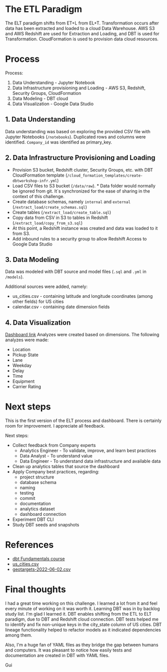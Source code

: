 # The ETL Paradigm
The ELT paradigm shifts from ET+L from EL+T. Transformation occurs after data has been extracted and loaded to a cloud Data Warehouse. AWS S3 and AWS Redshift are used for Extraction and Loading, and DBT is used for Transformation. CloudFormation is used to provision data cloud resources.

# Process
Process:
1. Data Understanding - Jupyter Notebook
2. Data Infrastructure provisioning and Loading - AWS S3, Redshift, Security Groups, CloudFormation
3. Data Modeling - DBT cloud
4. Data Visualization - Google Data Studio

## 1. Data Understanding
Data understanding was based on exploring the provided CSV file with Jupyter Notebooks (`/notebooks`).
Duplicated rows and columns were identified.
`Company_id` was identified as primary_key.

## 2. Data Infrastructure Provisioning and Loading

- Provision S3 bucket, Redshift cluster, Security Groups, etc. with DBT CloudFormation template (`/cloud_formation_templates/create-dbtworkshop-infr.yml`)
- Load CSV files to S3 bucket (`/data/raw`). * Data folder would normally be ignored from git. It`s synchronized for the ease of sharing in the context of this challenge.
- Create database schemas, namely `internal` and `external` (`/extract_load/create_schemas.sql`)
- Create tables (`/extract_load/create_table.sql`)
- Copy data from CSV in S3 to tables in Redshift (`/extract_load/copy_from_s3.sql`)
- At this point, a Redshift instance was created and data was loaded to it from S3.
- Add inbound rules to a security group to allow Redshift Access to Google Data Studio

## 3. Data Modeling
Data was modeled with DBT source and model files (`.sql` and `.yml` in `/models`).

Additional sources were added, namely:
- us_cities.csv - containing latitude and longitude coordinates (among other fields) for US cities
- calendar.csv - containing date dimension fields

## 4. Data Visualization
[Dashboard link](https://datastudio.google.com/reporting/ddbb24d6-bcff-4299-b852-837b10f0b067)
Analyzes were created based on dimensions.
The following analyzes were made:
- Location
- Pickup State
- Lane
- Weekday
- Delay
- Time
- Equipment
- Carrier Rating


# Next steps
This is the first version of the ELT process and dashboard.
There is certainly room for improvement.
I appreciate all feedback.

Next steps:
- Collect feedback from Company experts
  - Analytics Engineer - To validate, improve, and learn best practices
  - Data Analyst - To understand value
  - Data Engineer - To understand data infrastructure and available data
- Clean up analytics tables that source the dashboard
- Apply Company best practices, regarding:
  - project structure
  - database schema
  - naming
  - testing
  - commit
  - documentation
  - analytics dataset
  - dashboard connection
- Experiment DBT CLI
- Study DBT seeds and snapshots

# References
- [dbt Fundamentals course](https://courses.getdbt.com/courses/fundamentals)
- [us_cities.csv](https://raw.githubusercontent.com/kelvins/US-Cities-Database/main/csv/us_cities.csv)
- [geotargets-2022-06-02.csv](https://raw.githubusercontent.com/kelvins/US-Cities-Database/main/csv/us_cities.csv)

# Final thoughts
I had a great time working on this challenge.
I learned a lot from it and feel every minute of working on it was worth it.
Learning DBT was in by backlog study list. I'm glad I learned it.
DBT enables shifting from the ETL to ELT paradigm, due to DBT and Redshift cloud connection.
DBT tests helped me to identify and fix non-unique keys in the city_state column of US cities.
DBT lineage functionality helped to refactor models as it indicated dependencies among them.

Also, I'm a huge fan of YAML files as they bridge the gap between humans and computers.
It was pleasant to notice how easily tests and documentation are created in DBT with YAML files.

Gui